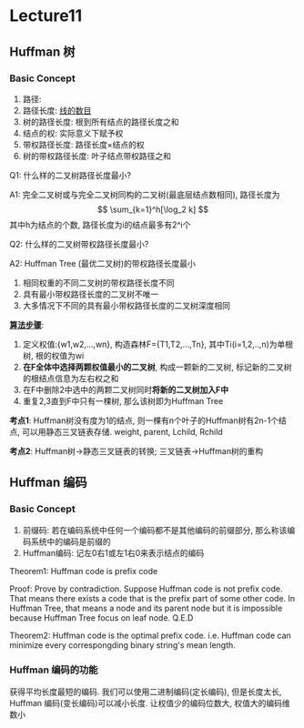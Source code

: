 # Lecture11

## Huffman 树

### Basic Concept

1. 路径: 
2. 路径长度: <u>线的数目</u>
3. 树的路径长度: 根到所有结点的路径长度之和
4. 结点的权: 实际意义下赋予权
5. 带权路径长度: 路径长度×结点的权
6. 树的带权路径长度: 叶子结点带权路径之和

Q1: 什么样的二叉树路径长度最小?

A1: 完全二叉树或与完全二叉树同构的二叉树(最底层结点数相同), 路径长度为
$$
\sum_{k=1}^h[\log_2 k]
$$
其中h为结点的个数, 路径长度为i的结点最多有2^i个

Q2: 什么样的二叉树带权路径长度最小?

A2: Huffman Tree (最优二叉树)的带权路径长度最小

1. 相同权重的不同二叉树的带权路径长度不同
2. 具有最小带权路径长度的二叉树不唯一
3. 大多情况下不同的具有最小带权路径长度的二叉树深度相同

**<u>算法步骤</u>**:

1. 定义权值:{w1,w2,...,wn}, 构造森林F={T1,T2,...,Tn}, 其中Ti(i=1,2,..,n)为单根树, 根的权值为wi
2. **在F全体中选择两颗权值最小的二叉树**, 构成一颗新的二叉树, 标记新的二叉树的根结点信息为左右权之和
3. 在F中删除2中选中的两颗二叉树同时**将新的二叉树加入F中**
4. 重复2,3直到F中只有一棵树, 那么该树即为Huffman Tree

**考点1**: Huffman树没有度为1的结点, 则一棵有n个叶子的Huffman树有2n-1个结点, 可以用静态三叉链表存储. weight, parent, Lchild, Rchild

**考点2**: Huffman树->静态三叉链表的转换; 三叉链表->Huffman树的重构

## Huffman 编码

### Basic Concept

1. 前缀码: 若在编码系统中任何一个编码都不是其他编码的前缀部分, 那么称该编码系统中的编码是前缀的
2. Huffman编码: 记左0右1或左1右0来表示结点的编码

Theorem1: Huffman code is prefix code

Proof: Prove by contradiction. Suppose Huffman code is not prefix code. That means there exists a code that is the prefix part of some other code. In Huffman Tree, that means a node and its parent node but it is impossible because Huffman Tree focus on leaf node. Q.E.D

Theorem2: Huffman code is the optimal prefix code. i.e. Huffman code can minimize every correspongding binary string's mean length.

### Huffman 编码的功能

获得平均长度最短的编码. 我们可以使用二进制编码(定长编码), 但是长度太长, Huffman 编码(变长编码)可以减小长度. 让权值少的编码位数大, 权值大的编码维数小